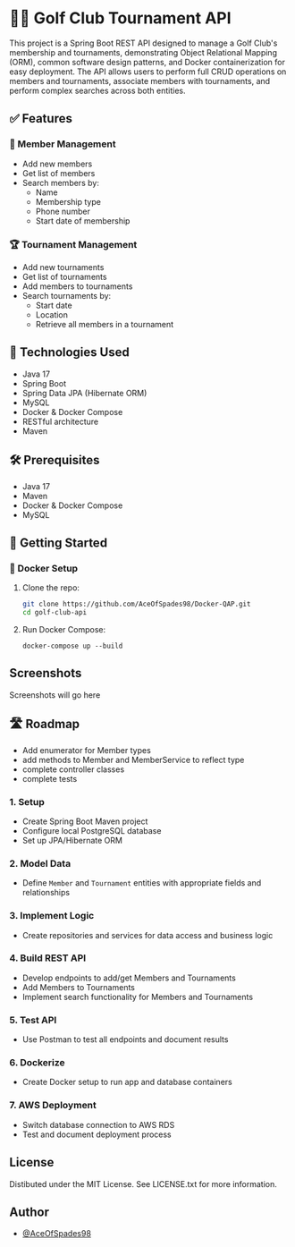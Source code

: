 
# 🏌️‍♂️ Golf Club Tournament API

This project is a Spring Boot REST API designed to manage a Golf Club's membership and tournaments, demonstrating Object Relational Mapping (ORM), common software design patterns, and Docker containerization for easy deployment. The API allows users to perform full CRUD operations on members and tournaments, associate members with tournaments, and perform complex searches across both entities.

## ✅ Features

### 📇 Member Management
- Add new members
- Get list of members
- Search members by:
  - Name
  - Membership type
  - Phone number
  - Start date of membership

### 🏆 Tournament Management
- Add new tournaments
- Get list of tournaments
- Add members to tournaments
- Search tournaments by:
  - Start date
  - Location
  - Retrieve all members in a tournament


## 🧱 Technologies Used
- Java 17
- Spring Boot
- Spring Data JPA (Hibernate ORM)
- MySQL
- Docker & Docker Compose
- RESTful architecture
- Maven

## 🛠️ Prerequisites

- Java 17
- Maven
- Docker & Docker Compose
- MySQL

## 🚀 Getting Started

### 🐳 Docker Setup

1. Clone the repo:
   ```bash
   git clone https://github.com/AceOfSpades98/Docker-QAP.git
   cd golf-club-api
   ```
2. Run Docker Compose:
    ```
    docker-compose up --build
    ```
    
## Screenshots

Screenshots will go here

## 🛣️ Roadmap

- Add enumerator for Member types
- add methods to Member and MemberService to reflect type
- complete controller classes
- complete tests

### 1. Setup
- Create Spring Boot Maven project
- Configure local PostgreSQL database
- Set up JPA/Hibernate ORM

### 2. Model Data
- Define `Member` and `Tournament` entities with appropriate fields and relationships

### 3. Implement Logic
- Create repositories and services for data access and business logic

### 4. Build REST API
- Develop endpoints to add/get Members and Tournaments
- Add Members to Tournaments
- Implement search functionality for Members and Tournaments

### 5. Test API
- Use Postman to test all endpoints and document results

### 6. Dockerize
- Create Docker setup to run app and database containers

### 7. AWS Deployment
- Switch database connection to AWS RDS
- Test and document deployment process

## License

Distibuted under the MIT License. See LICENSE.txt for more information.


## Author

- [@AceOfSpades98](https://github.com/AceOfSpades98)

